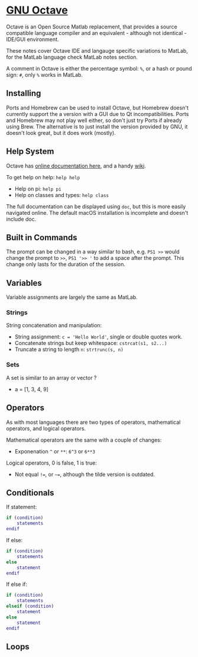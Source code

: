 # [GNU Octave](https://www.gnu.org/software/octave/)

Octave is an Open Source Matlab replacement, that provides a source compatible language compiler and an equivalent - although not identical - IDE/GUI environment.

These notes cover Octave IDE and langauge specific variations to MatLab, for the MatLab language check MatLab notes section.

A comment in Octave is either the percentage symbol: `%`, or a hash or pound sign: `#`, only `%` works in MatLab.

## Installing

Ports and Homebrew can be used to install Octave, but Homebrew doesn't currently support the a version with a GUI due to Qt incompatibilities. Ports and Homebrew may not play well either, so don't just try Ports if already using Brew. The alternative is to just install the version provided by GNU, it doesn't look great, but it does work (mostly).

## Help System

Octave has [online documentation here](https://www.gnu.org/software/octave/doc/interpreter/), and a handy [wiki](https://wiki.octave.org/GNU_Octave_Wiki).

To get help on help: `help help`

* Help on pi: `help pi`
* Help on classes and types: `help class`

The full documentation can be displayed using `doc`, but this is more easily navigated online. The default macOS installation is incomplete and doesn't include doc.

## Built in Commands

The prompt can be changed in a way similar to bash, e.g. `PS1 >>` would change the prompt to `>>`, `PS1 '>> '` to add a space after the prompt. This change only lasts for the duration of the session.

## Variables

Variable assignments are largely the same as MatLab.

### Strings

String concatenation and manipulation:

* String assignment: `c = 'Hello World'`, single or double quotes work.
* Concatenate strings but keep whitespace: `cstrcat(s1, s2...)`
* Truncate a string to length `n`: `strtrunc(s, n)`

### Sets

A set is similar to an array or vector ?

* a = [1, 3, 4, 9]

## Operators

As with most languages there are two types of operators, mathematical operators, and logical operators.

Mathematical operators are the same with a couple of changes:

* Exponenation `^` or `**`: `6^3` or `6**3`

Logical operators, 0 is false, 1 is true:

* Not equal `!=`, or `~=`, although the tilde version is outdated.

## Conditionals

If statement:

```MatLab
if (condition)
    statements
endif
```

If else:

```MatLab
if (condition)
    statements
else
    statement
endif
```

If else if:

```MatLab
if (condition)
    statements
elseif (condition)
    statement
else
    statement
endif
```

## Loops